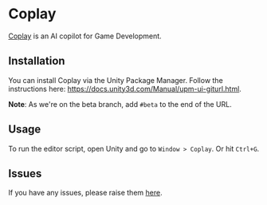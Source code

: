 # Coplay

[Coplay](https://coplay.dev) is an AI copilot for Game Development.

## Installation

You can install Coplay via the Unity Package Manager. Follow the instructions here: https://docs.unity3d.com/Manual/upm-ui-giturl.html. 

**Note**: As we're on the beta branch, add `#beta` to the end of the URL.

## Usage

To run the editor script, open Unity and go to `Window > Coplay`. Or hit `Ctrl+G`.

## Issues

If you have any issues, please raise them [here](https://github.com/CoplayDev/unity-plugin/issues). 
